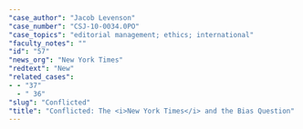 ```yaml
---
"case_author": "Jacob Levenson"
"case_number": "CSJ-10-0034.0PO"
"case_topics": "editorial management; ethics; international"
"faculty_notes": ""
"id": "57"
"news_org": "New York Times"
"redtext": "New"
"related_cases":
- - "37"
  - " 36"
"slug": "Conflicted"
"title": "Conflicted: The <i>New York Times</i> and the Bias Question"
---
```

